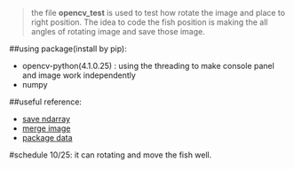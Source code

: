 
>the file **opencv_test** is used to test how rotate the image and place to right position. The idea to code the fish position is
making the all angles of rotating image and save those image.

##using package(install by pip):
* opencv-python(4.1.0.25) :
	using the threading to make console panel and image work independently
* numpy

##useful reference:
* [save ndarray](https://stackoverflow.com/questions/28439701/how-to-save-and-load-numpy-array-data-properly)
* [merge image](https://stackoverflow.com/questions/14063070/overlay-a-smaller-image-on-a-larger-image-python-opencv)
* [package data](https://stackoverflow.com/questions/779495/python-access-data-in-package-subdirectory)

#schedule
10/25:
	it can rotating and move the fish well.